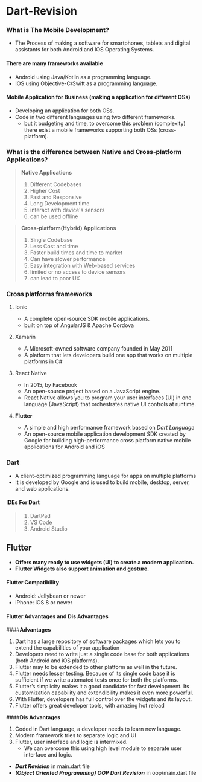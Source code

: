 # Dart-Revision

### What is The Mobile Development?
- The Process of making a software for smartphones, tablets and digital assistants for both Android and IOS Operating Systems.

#### There are many frameworks available
- Android using Java/Kotlin as a programming language.
- IOS using Objective-C/Swift as a programming language.

#### Mobile Application for Business (making a application for different OSs)

- Developing an application for both OSs.
- Code in two different languages using two different frameworks.
  - but it budgeting and time, to overcome this problem (complexity) there exist a mobile frameworks supporting both OSs (cross-platform).

### What is the difference between Native and Cross-platform Applications?

> **Native Applications**
>1. Different Codebases
>1. Higher Cost
>1. Fast and Responsive
>1. Long Development time
>1. interact with device's sensors
>1. can be used offline

> **Cross-platform(Hybrid) Applications**
>1. Single Codebase
>1. Less Cost and time
>1. Faster build times and time to market
>1. Can have slower performance
>1. Easy integration with Web-based services
>1. limited or no access to device sensors
>1. can lead to poor UX

### Cross platforms frameworks
1. Ionic
    - A complete open-source SDK mobile applications.
    - built on top of AngularJS & Apache Cordova

2. Xamarin
    - A Microsoft-owned software company founded in May 2011
    - A platform that lets developers build one app that works on multiple platforms in C#

3. React Native
    - In 2015, by Facebook
    - An open-source project based on a JavaScript engine.
    - React Native allows you to program your user interfaces (UI) in one language (JavaScript) that orchestrates native UI controls at runtime.

4. **Flutter**
    - A simple and high performance framework based on *Dart Language*
    - An open-source mobile application development SDK created by Google for building high-performance cross platform native mobile applications for Android and iOS

### Dart
- A client-optimized programming language for apps on multiple platforms
- It is developed by Google and is used to build mobile, desktop, server, and web applications.

#### IDEs For Dart
> 1. DartPad
> 1. VS Code
> 1. Android Studio

## **Flutter** 
-   **Offers many ready to use widgets (UI) to create a modern application.**
-   **Flutter Widgets also support animation and gesture.**

#### Flutter Compatibility
-   Android: Jellybean or newer
-   iPhone: iOS 8 or newer

#### Flutter Advantages and Dis Advantages
####**Advantages**
1. Dart has a large repository of software packages which lets you to extend the capabilities of your application
1. Developers need to write just a single code base for both applications (both Android and iOS platforms).
1. Flutter may to be extended to other platform as well in the future.
1. Flutter needs lesser testing. Because of its single code base it is sufficient if we write automated tests once for both the platforms.
1. Flutter’s simplicity makes it a good candidate for fast development. Its customization capability and extendibility makes it even more powerful.
1. With Flutter, developers has full control over the widgets and its layout.
1. Flutter offers great developer tools, with amazing hot reload

####**Dis Advantages** 
1. Coded in Dart language, a developer needs to learn new language.
1. Modern framework tries to separate logic and UI
1. Flutter, user interface and logic is intermixed.
    - We can overcome this using high level module to separate user interface and logic.



- ***Dart Revision*** in main.dart file
- ***(Object Oriented Programming) OOP Dart Revision*** in oop/main.dart file